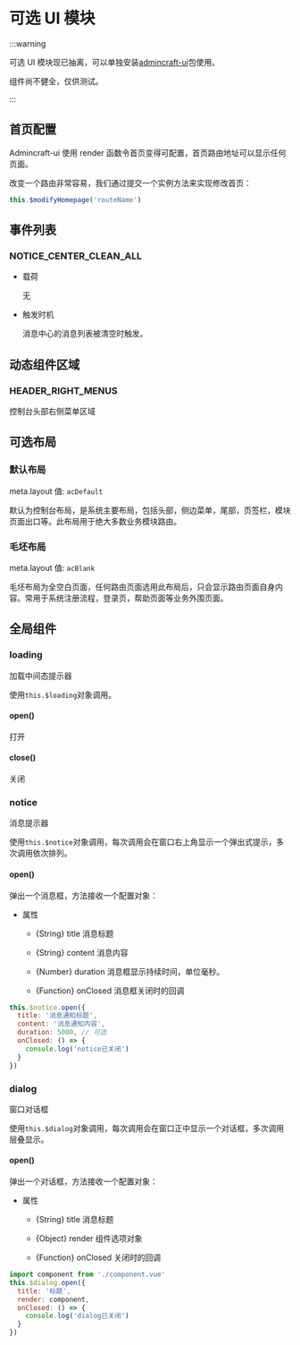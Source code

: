 # 可选 UI 模块

:::warning

可选 UI 模块现已抽离，可以单独安装[admincraft-ui](https://github.com/mqhe2007/admincraft-ui)包使用。

组件尚不健全，仅供测试。

:::

## 首页配置

Admincraft-ui 使用 render 函数令首页变得可配置，首页路由地址可以显示任何页面。

改变一个路由非常容易，我们通过提交一个实例方法来实现修改首页：

```javascript
this.$modifyHomepage('routeName')
```

## 事件列表

### NOTICE_CENTER_CLEAN_ALL

- 载荷

  无

- 触发时机

  消息中心的消息列表被清空时触发。

## 动态组件区域

### HEADER_RIGHT_MENUS

控制台头部右侧菜单区域

## 可选布局

### 默认布局

meta.layout 值: `acDefault`

默认为控制台布局，是系统主要布局，包括头部，侧边菜单，尾部，页签栏，模块页面出口等。此布局用于绝大多数业务模块路由。

### 毛坯布局

meta.layout 值: `acBlank`

毛坯布局为全空白页面，任何路由页面选用此布局后，只会显示路由页面自身内容。常用于系统注册流程，登录页，帮助页面等业务外围页面。

## 全局组件

### loading

加载中间态提示器

使用`this.$loading`对象调用。

#### open()

打开

#### close()

关闭

### notice

消息提示器

使用`this.$notice`对象调用，每次调用会在窗口右上角显示一个弹出式提示，多次调用依次排列。

#### open()

弹出一个消息框，方法接收一个配置对象：

- 属性

  - {String} title 消息标题

  - {String} content 消息内容

  - {Number} duration 消息框显示持续时间，单位毫秒。

  - {Function} onClosed 消息框关闭时的回调

```js
this.$notice.open({
  title: '消息通知标题',
  content: '消息通知内容',
  duration: 5000, // 可选
  onClosed: () => {
    console.log('notice已关闭')
  }
})
```

### dialog

窗口对话框

使用`this.$dialog`对象调用，每次调用会在窗口正中显示一个对话框，多次调用层叠显示。

#### open()

弹出一个对话框，方法接收一个配置对象：

- 属性

  - {String} title 消息标题

  - {Object} render 组件选项对象

  - {Function} onClosed 关闭时的回调

```js
import component from './component.vue'
this.$dialog.open({
  title: '标题',
  render: component,
  onClosed: () => {
    console.log('dialog已关闭')
  }
})
```
